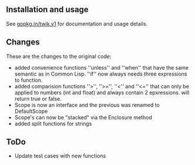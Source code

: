 Installation and usage
----------------------

See [gopkg.in/twik.v1](https://gopkg.in/twik.v1) for documentation and usage details.

Changes
-------

These are the changes to the original code:

- added convenience functions ''unless'' and ''when'' that have the same semantic as in Common Lisp. ''if'' now always needs three expressions to function.
- added comparision functions ''>'', ''>='', ''<'' and ''<='' that can only be applied to numbers (int and float) and always contain 2 epxressions. will return true or false.
- Scope is now an interface and the previous was renamed to DefaultScope
- Scope's can now be "stacked" via the Enclosure method
- added split functions for strings


ToDo
----

- Update test cases with new functions
